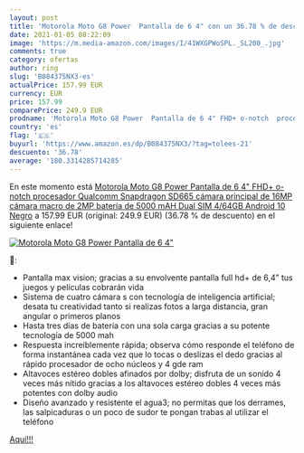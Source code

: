 ```yaml
---
layout: post
title: 'Motorola Moto G8 Power  Pantalla de 6 4" con un 36.78 % de descuento'
date: 2021-01-05 08:22:09
image: 'https://m.media-amazon.com/images/I/41WXGPWoSPL._SL200_.jpg'
comments: true
category: ofertas
author: ring
slug: 'B084375NX3-es'
actualPrice: 157.99 EUR
currency: EUR
price: 157.99
comparePrice: 249.9 EUR
prodname: 'Motorola Moto G8 Power  Pantalla de 6 4" FHD+ o-notch  procesador Qualcomm Snapdragon SD665  cámara principal de 16MP  cámara macro de 2MP  batería de 5000 mAH  Dual SIM  4/64GB  Android 10   Negro'
country: 'es'
flag: '🇪🇸'
buyurl: 'https://www.amazon.es/dp/B084375NX3/?tag=tolees-21'
descuento: '36.78'
average: '180.3314285714285'
---
```


En este momento está [Motorola Moto G8 Power  Pantalla de 6 4" FHD+ o-notch  procesador Qualcomm Snapdragon SD665  cámara principal de 16MP  cámara macro de 2MP  batería de 5000 mAH  Dual SIM  4/64GB  Android 10   Negro](https://www.amazon.es/dp/B084375NX3/?tag=tolees-21) a 157.99 EUR (original: 249.9 EUR) (36.78 %  de descuento) en el siguiente enlace!

[![Motorola Moto G8 Power  Pantalla de 6 4"](https://m.media-amazon.com/images/I/41WXGPWoSPL._SL200_.jpg)](https://www.amazon.es/dp/B084375NX3/?tag=tolees-21)

🔎:

- Pantalla max vision; gracias a su envolvente pantalla full hd+ de 6,4” tus juegos y películas cobrarán vida
- Sistema de cuatro cámara s con tecnología de inteligencia artificial; desata tu creatividad tanto si realizas fotos a larga distancia, gran angular o primeros planos
- Hasta tres días de batería con una sola carga gracias a su potente tecnología de 5000 mah
- Respuesta increíblemente rápida; observa cómo responde el teléfono de forma instantánea cada vez que lo tocas o deslizas el dedo gracias al rápido procesador de ocho núcleos y 4 gde ram
- Altavoces estéreo dobles afinados por dolby; disfruta de un sonido 4 veces más nítido gracias a los altavoces estéreo dobles 4 veces más potentes con dolby audio
- Diseño avanzado y resistente el agua3; no permitas que los derrames, las salpicaduras o un poco de sudor te pongan trabas al utilizar el teléfono

[Aquí!!!](https://www.amazon.es/dp/B084375NX3/?tag=tolees-21)
